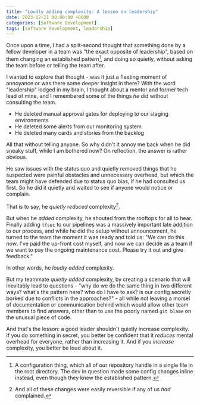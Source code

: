 ```yaml
---
title: "Loudly adding complexity: A lesson on leadership"
date: 2023-12-21 00:00:00 +0000
categories: [Software Development]
tags: [software development, leadership]
---
```


Once upon a time, I had a split-second thought that something done by a fellow
developer in a team was "the exact opposite of leadership", based on them
changing an established pattern[^config-not-code], and doing so quietly, without
asking the team before or telling the team after.

I wanted to explore that thought - was it just a fleeting moment of annoyance or
was there some deeper insight in there? With the word "leadership" lodged in my
brain, I thought about a mentor and former tech lead of mine, and I remembered
some of the things _he_ did without consulting the team.

- He deleted manual approval gates for deploying to our staging environments
- He deleted some alerts from our monitoring system
- He deleted many cards and stories from the backlog

All that without telling anyone. So why didn't it annoy me back when he did
sneaky stuff, while I am bothered now? On reflection, the answer is rather
obvious.

He saw issues with the status quo and quietly removed things that he suspected
were painful obstacles and unnecessary overhead, but which the team might have
defended due to status quo bias, if he had consulted us first. So he did it
quietly and waited to see if anyone would notice or complain.

That is to say, he _quietly reduced_ complexity[^reversible].

But when he _added_ complexity, he shouted from the rooftops for all to hear.
Finally adding `tfsec` to our pipelines was a massively important late addition
to our process, and while he did the setup without announcement, he turned to
the team the moment it was ready and told us: "We can do this _now_. I've paid
the up-front cost myself, and now we can decide as a team if we want to pay the
ongoing maintenance cost. Please try it out and give feedback."

In other words, he _loudly added_ complexity.

But my teammate _quietly added_ complexity, by creating a scenario that will
inevitably lead to questions - "why do we do the same thing in two different
ways? what's the pattern here? who do I have to ask? is our config secretly
borked due to conflicts in the approaches?" - all while not leaving a morsel of
documentation or communication behind which would allow other team members to
find answers, other than to use the poorly named `git blame` on the unusual
piece of code.

And that's the lesson: a good leader shouldn't quietly increase complexity. If
you do something in secret, you better be confident that it _reduces_ mental
overhead for everyone, rather than increasing it. And if you _increase_
complexity, you better be loud about it.

[^config-not-code]: A configuration thing, which all of our repository handle in a single file in the root directory. The dev in question made some config changes inline instead, even though they knew the established pattern.

[^reversible]: And all of these changes were easily reversible if any of us _had_ complained.

